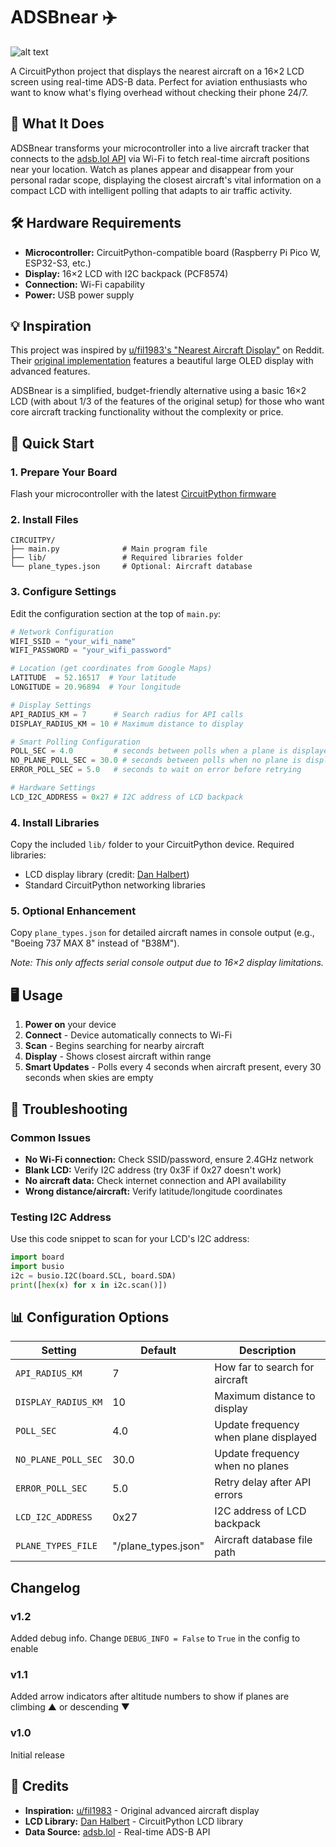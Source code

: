 # ADSBnear ✈️

![alt text](https://assets.thefilip.com/adsbnear-v1.1.jpg)

A CircuitPython project that displays the nearest aircraft on a 16×2 LCD screen using real-time ADS-B data. Perfect for aviation enthusiasts who want to know what's flying overhead without checking their phone 24/7.

## 🎯 What It Does

ADSBnear transforms your microcontroller into a live aircraft tracker that connects to the [adsb.lol API](https://adsb.lol) via Wi-Fi to fetch real-time aircraft positions near your location. Watch as planes appear and disappear from your personal radar scope, displaying the closest aircraft's vital information on a compact LCD with intelligent polling that adapts to air traffic activity.

## 🛠 Hardware Requirements

- **Microcontroller:** CircuitPython-compatible board (Raspberry Pi Pico W, ESP32-S3, etc.)
- **Display:** 16×2 LCD with I2C backpack (PCF8574)  
- **Connection:** Wi-Fi capability
- **Power:** USB power supply

## 💡 Inspiration

This project was inspired by [u/fil1983's "Nearest Aircraft Display"](https://www.reddit.com/r/ADSB/comments/1nb56ld/nearest_aircraft_display/) on Reddit. Their [original implementation](https://github.com/filbot/flight-display) features a beautiful large OLED display with advanced features.

ADSBnear is a simplified, budget-friendly alternative using a basic 16×2 LCD (with about 1/3 of the features of the original setup) for those who want core aircraft tracking functionality without the complexity or price.

## 🚀 Quick Start

### 1. Prepare Your Board
Flash your microcontroller with the latest [CircuitPython firmware](https://circuitpython.org/downloads)

### 2. Install Files
```
CIRCUITPY/
├── main.py              # Main program file
├── lib/                 # Required libraries folder
└── plane_types.json     # Optional: Aircraft database
```

### 3. Configure Settings
Edit the configuration section at the top of `main.py`:

```python
# Network Configuration
WIFI_SSID = "your_wifi_name"
WIFI_PASSWORD = "your_wifi_password"

# Location (get coordinates from Google Maps)
LATITUDE  = 52.16517  # Your latitude
LONGITUDE = 20.96894  # Your longitude

# Display Settings
API_RADIUS_KM = 7      # Search radius for API calls
DISPLAY_RADIUS_KM = 10 # Maximum distance to display

# Smart Polling Configuration
POLL_SEC = 4.0         # seconds between polls when a plane is displayed
NO_PLANE_POLL_SEC = 30.0 # seconds between polls when no plane is displayed
ERROR_POLL_SEC = 5.0   # seconds to wait on error before retrying

# Hardware Settings
LCD_I2C_ADDRESS = 0x27 # I2C address of LCD backpack
```

### 4. Install Libraries
Copy the included `lib/` folder to your CircuitPython device. Required libraries:
- LCD display library (credit: [Dan Halbert](https://github.com/dhalbert/CircuitPython_LCD))
- Standard CircuitPython networking libraries

### 5. Optional Enhancement
Copy `plane_types.json` for detailed aircraft names in console output (e.g., "Boeing 737 MAX 8" instead of "B38M"). 

*Note: This only affects serial console output due to 16×2 display limitations.*

## 🖥 Usage

1. **Power on** your device
2. **Connect** - Device automatically connects to Wi-Fi
3. **Scan** - Begins searching for nearby aircraft
4. **Display** - Shows closest aircraft within range
5. **Smart Updates** - Polls every 4 seconds when aircraft present, every 30 seconds when skies are empty


## 🔧 Troubleshooting

### Common Issues
- **No Wi-Fi connection:** Check SSID/password, ensure 2.4GHz network
- **Blank LCD:** Verify I2C address (try 0x3F if 0x27 doesn't work)
- **No aircraft data:** Check internet connection and API availability
- **Wrong distance/aircraft:** Verify latitude/longitude coordinates

### Testing I2C Address
Use this code snippet to scan for your LCD's I2C address:
```python
import board
import busio
i2c = busio.I2C(board.SCL, board.SDA)
print([hex(x) for x in i2c.scan()])
```

## 📊 Configuration Options

| Setting | Default | Description |
|---------|---------|-------------|
| `API_RADIUS_KM` | 7 | How far to search for aircraft |
| `DISPLAY_RADIUS_KM` | 10 | Maximum distance to display |
| `POLL_SEC` | 4.0 | Update frequency when plane displayed |
| `NO_PLANE_POLL_SEC` | 30.0 | Update frequency when no planes |
| `ERROR_POLL_SEC` | 5.0 | Retry delay after API errors |
| `LCD_I2C_ADDRESS` | 0x27 | I2C address of LCD backpack |
| `PLANE_TYPES_FILE` | "/plane_types.json" | Aircraft database file path |

## Changelog

### v1.2
Added debug info. Change ```DEBUG_INFO = False``` to ```True``` in the config to enable

### v1.1
Added arrow indicators after altitude numbers to show if planes are climbing ▲ or descending ▼

### v1.0
Initial release

## 🙏 Credits

- **Inspiration:** [u/fil1983](https://github.com/filbot/flight-display) - Original advanced aircraft display
- **LCD Library:** [Dan Halbert](https://github.com/dhalbert/CircuitPython_LCD) - CircuitPython LCD library
- **Data Source:** [adsb.lol](https://adsb.lol) - Real-time ADS-B API
